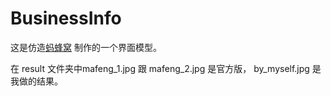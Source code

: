 # BusinessInfo

这是仿造[蚂蜂窝](http://www.mafengwo.cn) 制作的一个界面模型。

在 result 文件夹中mafeng_1.jpg 跟 mafeng_2.jpg 是官方版， by_myself.jpg 是我做的结果。
